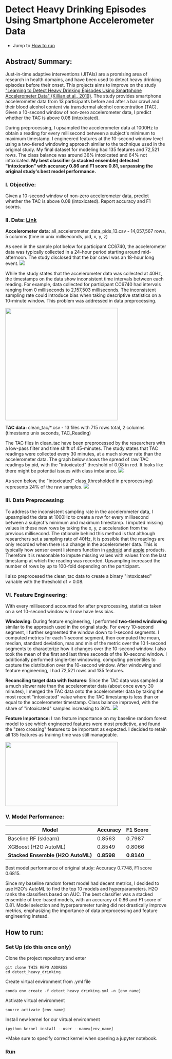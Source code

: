 # Detect Heavy Drinking Episodes Using Smartphone Accelerometer Data
* Jump to [How to run](#how-to-run)

## Abstract/ Summary:
Just-in-time adaptive interventions (JITAIs) are a promising area of research in health domains, and have been used to detect heavy drinking episodes before their onset. This projects aims to improve on the study ["Learning to Detect Heavy Drinking Episodes Using Smartphone Accelerometer Data" (Killian et al., 2019)](http://ceur-ws.org/Vol-2429/paper6.pdf). The study provides smartphone accelerometer data from 13 participants before and after a bar crawl and their blood alcohol content via transdermal alcohol concentration (TAC). Given a 10-second window of non-zero accelerometer data, I predict whether the TAC is above 0.08 (intoxicated). 

During preprocessing, I upsampled the accelerometer data at 1000Hz to obtain a reading for every millisecond between a subject's minimum to maximum timestamp. I engineered features at the 10-second window level using a two-tiered windowing approach similar to the technique used in the original study. My final dataset for modeling had 135 features and 72,521 rows. The class balance was around 36% intoxicated and 64% not intoxicated. <b> My best classifier (a stacked ensemble) detected "intoxication" with accuracy 0.86 and F1 score 0.81, surpassing the original study's best model performance. </b>

### I. Objective: 
Given a 10-second window of non-zero accelerometer data, predict whether the TAC is above 0.08 (intoxicated). Report accuracy and F1 scores.

### II. Data: [Link](https://archive.ics.uci.edu/ml/datasets/Bar+Crawl%3A+Detecting+Heavy+Drinking)

<b> Accelerometer data:</b> all_accelerometer_data_pids_13.csv - 14,057,567 rows, 5 columns (time in unix milliseconds, pid, x, y, z)

As seen in the sample plot below for participant CC6740, the accelerometer data was typically collected in a 24-hour period starting around mid-afternoon. The study disclosed that the bar crawl was an 18-hour long event.
![](plots/acc_readings.png)

While the study states that the accelerometer data was collected at 40Hz, the timestamps on the data show inconsistent time intervals between each reading. For example, data collected for participant CC6740 had intervals ranging from 0 milliseconds to 2,157,503 milliseconds. The inconsistent sampling rate could introduce bias when taking descriptive statistics on a 10-minute window. This problem was addressed in data preprocessing.

<img src="plots/acc_time_intervals.png" width=350 height=350>


<b> TAC data:</b> clean_tac/*.csv - 13 files with 715 rows total, 2 columns (timestamp unix seconds, TAC_Reading)

The TAC files in clean_tac have been preprocessed by the researchers with a low-pass filter and time shift of 45-minutes. The study states that TAC readings were collected every 30 minutes, at a much slower rate than the accelerometer data. The graph below shows the spread of raw TAC readings by pid, with the "intoxicated" threshold of 0.08 in red. It looks like there might be potential issues with class imbalance.
![](plots/tac_readings.png)

As seen below, the "intoxicated" class (thresholded in preprocessing) represents 24% of the raw samples. 
![](plots/class_balance_(raw_tac).png)

### III. Data Preprocessing:
To address the inconsistent sampling rate in the accelerometer data, I upsampled the data at 1000Hz to create a row for every millisecond between a subject's minimum and maximum timestamp. I imputed missing values in these new rows by taking the x, y, z acceleration from the previous millisecond. The rationale behind this method is that although researchers set a sampling rate of 40Hz, it is possible that the readings are only recorded when there is a change in the accelerometer data. This is typically how sensor event listeners function in [android](https://developer.android.com/reference/android/hardware/SensorEventListener) and [apple](https://developer.apple.com/documentation/webkitjs/domwindow/1632048-ondevicemotion) products. Therefore it is reasonable to impute missing values with values from the last timestamp at which the reading was recorded. Upsampling increased the number of rows by up to 100-fold depending on the participant.

I also preprocesed the clean_tac data to create a binary "intoxicated" variable with the threshold of > 0.08.

### VI. Feature Engineering:
With every millisecond accounted for after preprocessing, statistics taken on a set 10-second window will now have less bias.

<b>Windowing:</b> During feature engineering, I performed <b>two-tiered windowing</b> similar to the approach used in the orignal study. For every 10-second segment, I further segmented the window down to 1-second segments. I computed metrics for each 1-second segment, then computed the mean, median, standard deviation, max and min of the metric over the 10 1-second segments to characterize how it changes over the 10-second window. I also took the mean of the first and last three seconds of the 10-second window. I additionally performed single-tier windowing, computing percentiles to capture the distribution over the 10-second window. After windowing and feature engineering, I had 72,521 rows and 135 features. 

<b>Reconciling target data with features: </b> Since the TAC data was sampled at a much slower rate than the accelerometer data (about once every 30 minutes), I merged the TAC data onto the accelerometer data by taking the most recent "intoxicated" value where the TAC timestamp is less than or equal to the accelerometer timestamp. Class balance improved, with the share of "intoxicated" samples increasing to 36%.
![]('class_balance_(after_preprocessing_+_merge).png')

<b>Feature Importance:</b> I ran feature importance on my baseline random forest model to see which engineered features were most predictive, and found the "zero crossing" features to be important as expected. I decided to retain all 135 features as training time was still manageable.

<img src="plots/feat_imp.png" width=350 height=200>

### V. Model Performance:

Model | Accuracy | F1 Score
--- | --- | --- 
Baseline RF (sklearn) | 0.8563 | 0.7987
XGBoost (H2O AutoML) | 0.8549 | 0.8066
<b>Stacked Ensemble (H2O AutoML)</b> | <b>0.8598</b> | <b>0.8140</b>

Best model performance of original study: Accuracy 0.7748, F1 score 0.6815.

Since my baseline random forest model had decent metrics, I decided to use H2O's AutoML to find the top 10 models and hyperparameters. H2O ranks the classifiers based on AUC. The best classifier was a stacked ensemble of tree-based models, with an accuracy of 0.86 and F1 score of 0.81.
Model selection and hyperparameter tuning did not drastically improve metrics, emphasizing the importance of data preprocessing and feature engineering instead.


## How to run:
### Set Up (do this once only)
Clone the project repository and enter
```
git clone THIS REPO ADDRESS
cd detect_heavy_drinking
```
Create virtual environment from .yml file
```
conda env create -f detect_heavy_drinking.yml –n [env_name]
```
Activate virtual environment
```
source activate [env_name]
```
Install new kernel for our virtual environment
```
ipython kernel install --user --name=[env_name]
```
*Make sure to  specify correct kernel when opening a jupyter notebook.

### Run
